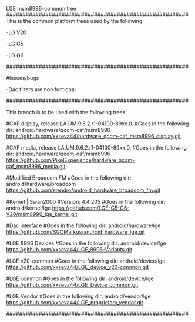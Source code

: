 LGE msm8996-common tree
########################################################
This is the common platform trees used by the following:

-LG V20

-LG G5

-LG G6

########################################################

#Issues/bugs

-Dac filters are non funtional

########################################################

This branch is to be used with the following trees:

#CAF display, release LA.UM.9.6.2.r1-04100-89xx.0. 
#Goes in the following dir: android/hardware/qcom-caf/msm8996
https://github.com/xxseva44/hardware_qcom-caf_msm8996_display.git

#CAF media, release LA.UM.9.6.2.r1-04100-89xx.0.
#Goes in the following dir: android/hardware/qcom-caf/msm8996
https://github.com/PixelExperience/hardware_qcom-caf_msm8996_media.git

#Modified Broadcom FM
#Goes in the following dir: android/hardware/broadcom
https://github.com/stendro/android_hardware_broadcom_fm.git

#Kernel | Swan2000
#Version: 4.4.205
#Goes in the following dir: android/kernel/lge
https://github.com/LGE-G5-G6-V20/msm8996_lge_kernel.git

#Dac interface
#Goes in the following dir: android/hardware/lge
https://github.com/SGCMarkus/android_hardware_lge.git

#LGE 8996 Devices
#Goes in the following dir: android/device/lge
https://github.com/xxseva44/LGE_8996-Variants.git

#LGE v20-common
#Goes in the following dir: android/device/lge
https://github.com/xxseva44/LGE_device_v20-common.git

#LGE common
#Goes in the following dir: android/device/lge
https://github.com/xxseva44/LGE_Device_common.git

#LGE Vendor
#Goes in the following dir: android/vendor/lge
https://github.com/xxseva44/LGE_proprietary_vendor.git

########################################################
